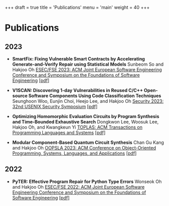 +++
draft = true
title = 'Publications'
menu = 'main'
weight = 40
+++

# Publications

## 2023

- **SmartFix: Fixing Vulnerable Smart Contracts by Accelerating Generate-and-Verify Repair using Statistical Models**
  Sunbeom So and Hakjoo Oh
  [ESEC/FSE 2023: ACM Joint European Software Engineering Conference and Symposium on the Foundations of Software Engineering](https://2023.esec-fse.org/)
  [[pdf]](#)

- **V1SCAN: Discovering 1-day Vulnerabilities in Reused C/C++ Open-source Software Components Using Code Classification Techniques**
  Seunghoon Woo, Eunjin Choi, Heejo Lee, and Hakjoo Oh
  [Security 2023: 32nd USENIX Security Symposium](https://www.usenix.org/conference/usenixsecurity23)
  [[pdf]](#)

- **Optimizing Homomorphic Evaluation Circuits by Program Synthesis and Time-Bounded Exhaustive Search**
  Dongkwon Lee, Woosuk Lee, Hakjoo Oh, and Kwangkeun Yi
  [TOPLAS: ACM Transactions on Programming Languages and Systems](https://dl.acm.org/journal/toplas)
  [[pdf]](#)

- **Modular Component-Based Quantum Circuit Synthesis**
  Chan Gu Kang and Hakjoo Oh
  [OOPSLA 2023: ACM Conference on Object-Oriented Programming, Systems, Languages, and Applications](https://2023.splashcon.org/track/splash-2023-oopsla)
  [[pdf]](#)

## 2022

- **PyTER: Effective Program Repair for Python Type Errors**
  Wonseok Oh and Hakjoo Oh
  [ESEC/FSE 2022: ACM Joint European Software Engineering Conference and Symposium on the Foundations of Software Engineering](https://2022.esec-fse.org/)
  [[pdf]](#)
